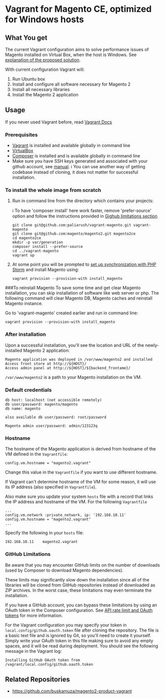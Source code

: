 # Vagrant for Magento CE, optimized for Windows hosts

## What You get

The current Vagrant configuration aims to solve performance issues of Magento installed on Virtual Box, when the host is Windows. 
See [explanation of the proposed solution](docs/performance-issue-on-windows-hosts.md).

With current configuration Vagrant will:

 1. Run Ubuntu box
 1. Install and configure all software necessary for Magento 2
 1. Install all necessary libraries
 1. Install the Magento 2 application

## Usage

If you never used Vagrant before, read [Vagrant Docs](https://docs.vagrantup.com/v2/)

### Prerequisites
- [Vagrant](https://www.vagrantup.com/downloads.html) is installed and available globally in command line
- [VirtualBox](https://www.virtualbox.org/wiki/Downloads)
- [Composer](https://getcomposer.org/doc/00-intro.md) is installed and is available globally in command line
- Make sure you have SSH keys generated and associated with your github account, see [manual](https://help.github.com/articles/generating-ssh-keys/).
:information_source: You can use another way of getting codebase instead of cloning, it does not matter for successful installation.

### To install the whole image from scratch

 1. Run in command line from the directory which contains your projects:
 
    :information_source: To have 'composer install' here work faster, remove 'prefer-source' option and follow the instructions provided in [Gighub limitations section](README.md#github-limitations)
 
     ```
    git clone git@github.com:paliarush/vagrant-magento.git vagrant-magento
    git clone git@github.com:magento/magento2.git magento2ce
    cd magento2ce
    mkdir -p var/generation
    composer install --prefer-source
    cd ../vagrant-magento
    vagrant up
     ```
 1. At some point you will be prompted to [set up synchronization with PHP Storm](docs/phpstorm-configuration.md)
    and install Magento using:
 
     ```
    vagrant provision --provision-with install_magento
     ```
    
###To reinstall Magento
To save some time and get clear Magento installation, you can skip installation of software like web server or php.
The following command will clear Magento DB, Magento caches and reinstall Magento instance.

Go to 'vagrant-magento' created earlier and run in command line:

```
vagrant provision --provision-with install_magento
```

### After installation

Upon a successful installation, you'll see the location and URL of the newly-installed Magento 2 application:
```
Magento application was deployed in /var/www/magento2 and installed
Access front store at http://${HOST}/
Access admin panel at http://${HOST}/${backend_frontame}/
```

`/var/www/magento2` is a path to your Magento installation on the VM.

### Default credentials

```
db host: localhost (not accessible remotely)
db user/password: magento/magento
db name: magento

also available db user/password: root/password

Magento admin user/password: admin/123123q
```

### Hostname

The hostname of the Magento application is derived from hostname of the VM defined in the `Vagrantfile`:
```
config.vm.hostname = "magento2.vagrant"
```

Change this value in the `Vagrantfile` if you want to use different hostname.

If Vagrant can't determine hostname of the VM for some reason, it will use its IP address (also specified in `Vagrantfile`).

Also make sure you update your system `hosts` file with a record that links the IP address and hostname of the VM.
For the following `Vagrantfile`
```
...
config.vm.network :private_network, ip: '192.168.10.11'
config.vm.hostname = "magento2.vagrant"
...
```
Specify the following in your `hosts` file:
```
192.168.10.11    magento2.vagrant
```

### GitHub Limitations

Be aware that you may encounter GitHub limits on the number of downloads (used by Composer to download Magento dependencies).

These limits may significantly slow down the installation since all of the libraries will be cloned from GitHub repositories instead of downloaded as ZIP archives. In the worst case, these limitations may even terminate the installation.

If you have a GitHub account, you can bypass these limitations by using an OAuth token in the Composer configuration. See [API rate limit and OAuth tokens](https://getcomposer.org/doc/articles/troubleshooting.md#api-rate-limit-and-oauth-tokens) for more information.

For the Vagrant configuration you may specify your token in `local.config/github.oauth.token` file after cloning the repository. The file is a basic text file and is ignored by Git, so you'll need to create it yourself. Simply write your OAuth token in this file making sure to avoid any empty spaces, and it will be read during deployment. You should see the following message in the Vagrant log:
```
Installing GitHub OAuth token from /vagrant/local.config/github.oauth.token
```

## Related Repositories

- https://github.com/buskamuza/magento2-product-vagrant
